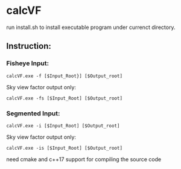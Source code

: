 # calcVF
run install.sh to install executable program under currenct directory.

## Instruction:

### Fisheye Input:
```
calcVF.exe -f [$Input_Root}] [$Output_root]
```
Sky view factor output only:
```
calcVF.exe -fs [$Input_Root] [$Output_root]
```

### Segmented Input:
```
calcVF.exe -i [$Input_Root] [$Output_root]
```
Sky view factor output only:
```
calcVF.exe -is [$Input_Root] [$Output_root]
```

need cmake and c++17 support for compiling the source code